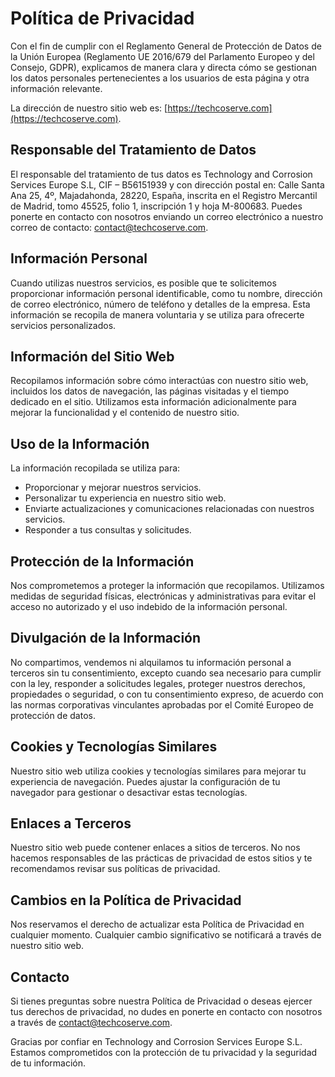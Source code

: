 # Política de Privacidad

Con el fin de cumplir con el Reglamento General de Protección de Datos de la Unión Europea (Reglamento UE 2016/679 del Parlamento Europeo y del Consejo, GDPR), explicamos de manera clara y directa cómo se gestionan los datos personales pertenecientes a los usuarios de esta página y otra información relevante.

La dirección de nuestro sitio web es: [https://techcoserve.com](https://techcoserve.com).

## Responsable del Tratamiento de Datos

El responsable del tratamiento de tus datos es Technology and Corrosion Services Europe S.L, CIF – B56151939 y con dirección postal en: Calle Santa Ana 25, 4º, Majadahonda, 28220, España, inscrita en el Registro Mercantil de Madrid, tomo 45525, folio 1, inscripción 1 y hoja M-800683. Puedes ponerte en contacto con nosotros enviando un correo electrónico a nuestro correo de contacto: [contact@techcoserve.com](mailto:contact@techcoserve.com).

## Información Personal

Cuando utilizas nuestros servicios, es posible que te solicitemos proporcionar información personal identificable, como tu nombre, dirección de correo electrónico, número de teléfono y detalles de la empresa. Esta información se recopila de manera voluntaria y se utiliza para ofrecerte servicios personalizados.

## Información del Sitio Web

Recopilamos información sobre cómo interactúas con nuestro sitio web, incluidos los datos de navegación, las páginas visitadas y el tiempo dedicado en el sitio. Utilizamos esta información adicionalmente para mejorar la funcionalidad y el contenido de nuestro sitio.

## Uso de la Información

La información recopilada se utiliza para:

- Proporcionar y mejorar nuestros servicios.
- Personalizar tu experiencia en nuestro sitio web.
- Enviarte actualizaciones y comunicaciones relacionadas con nuestros servicios.
- Responder a tus consultas y solicitudes.

## Protección de la Información

Nos comprometemos a proteger la información que recopilamos. Utilizamos medidas de seguridad físicas, electrónicas y administrativas para evitar el acceso no autorizado y el uso indebido de la información personal.

## Divulgación de la Información

No compartimos, vendemos ni alquilamos tu información personal a terceros sin tu consentimiento, excepto cuando sea necesario para cumplir con la ley, responder a solicitudes legales, proteger nuestros derechos, propiedades o seguridad, o con tu consentimiento expreso, de acuerdo con las normas corporativas vinculantes aprobadas por el Comité Europeo de protección de datos.

## Cookies y Tecnologías Similares

Nuestro sitio web utiliza cookies y tecnologías similares para mejorar tu experiencia de navegación. Puedes ajustar la configuración de tu navegador para gestionar o desactivar estas tecnologías.

## Enlaces a Terceros

Nuestro sitio web puede contener enlaces a sitios de terceros. No nos hacemos responsables de las prácticas de privacidad de estos sitios y te recomendamos revisar sus políticas de privacidad.

## Cambios en la Política de Privacidad

Nos reservamos el derecho de actualizar esta Política de Privacidad en cualquier momento. Cualquier cambio significativo se notificará a través de nuestro sitio web.

## Contacto

Si tienes preguntas sobre nuestra Política de Privacidad o deseas ejercer tus derechos de privacidad, no dudes en ponerte en contacto con nosotros a través de [contact@techcoserve.com](mailto:contact@techcoserve.com).

Gracias por confiar en Technology and Corrosion Services Europe S.L. Estamos comprometidos con la protección de tu privacidad y la seguridad de tu información.
